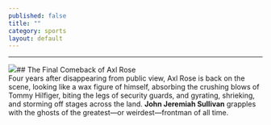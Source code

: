 ```yaml
---
published: false
title: ""
category: sports
layout: default
---
```


***
![](/http://www.gq.com/images/entertainment/2006/axl-rose_300x430.jpg)## The Final Comeback of Axl Rose  
Four years after disappearing from public view, Axl Rose is back on the scene, looking like a wax figure of himself, absorbing the crushing blows of Tommy Hilfiger, biting the legs of security guards, and gyrating, shrieking, and storming off stages across the land. **John Jeremiah Sullivan** grapples with the ghosts of the greatest—or weirdest—frontman of all time.